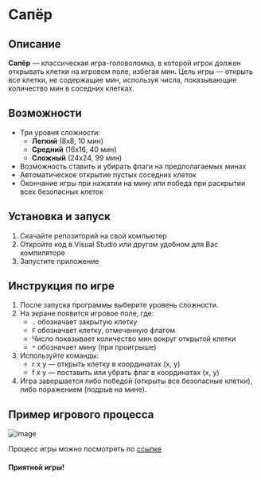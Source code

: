 # Сапёр

## Описание

**Сапёр** — классическая игра-головоломка, в которой игрок должен открывать клетки на игровом поле, избегая мин. Цель игры — открыть все клетки, не содержащие мин, используя числа, показывающие количество мин в соседних клетках.

## Возможности

- Три уровня сложности:
  - **Легкий** (8x8, 10 мин)
  - **Средний** (16x16, 40 мин)
  - **Сложный** (24x24, 99 мин)
- Возможность ставить и убирать флаги на предполагаемых минах
- Автоматическое открытие пустых соседних клеток
- Окончание игры при нажатии на мину или победа при раскрытии всех безопасных клеток

## Установка и запуск

1. Скачайте репозиторий на свой компьютер
2. Откройте код в Visual Studio или другом удобном для Вас компиляторе
3. Запустите приложение

## Инструкция по игре

1. После запуска программы выберите уровень сложности.
2. На экране появится игровое поле, где:
   - `.` обозначает закрытую клетку
   - `F` обозначает клетку, отмеченную флагом
   - Число показывает количество мин вокруг открытой клетки
   - `*` обозначает мину (при проигрыше)
3. Используйте команды:
   - r x y — открыть клетку в координатах (x, y)
   - f x y — поставить или убрать флаг в координатах (x, y)
4. Игра завершается либо победой (открыты все безопасные клетки), либо поражением (подрыв на мине).

## Пример игрового процесса
![image](https://github.com/user-attachments/assets/f4fa14ab-ad93-47de-ad5f-98df009ef222)


Процесс игры можно посмотреть по [ссылке](https://youtu.be/0PDWPkxfznQ)


#### Приятной игры!
